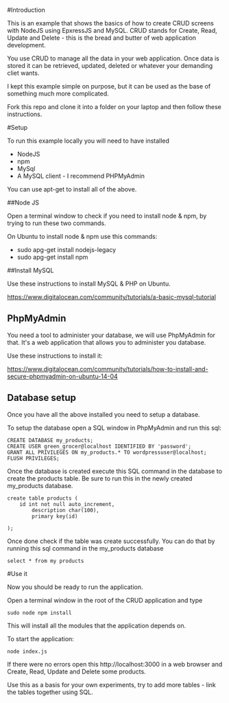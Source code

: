 #Introduction

This is an example that shows the basics of how to create CRUD screens with NodeJS using EpxressJS and MySQL. CRUD stands for Create, Read, Update and Delete - this is the bread and butter of web application development. 

You use CRUD to manage all the data in your web application. Once data is stored it can be retrieved, updated, deleted or whatever your demanding cliet wants.

I kept this example simple on purpose, but it can be used as the base of something much more complicated.

Fork this repo and clone it into a folder on your laptop and then follow these instructions.

#Setup

To run this example locally you will need to have installed
* NodeJS
* npm
* MySql
* A MySQL client - I recommend PHPMyAdmin

You can use apt-get to install all of the above.

##Node JS

Open a terminal window to check if you need to install node & npm, by trying to run these two commands.

On Ubuntu to install node & npm use this commands:
* sudo apg-get install nodejs-legacy
* sudo apg-get install npm

##Install MySQL

Use these instructions to install MySQL & PHP on Ubuntu.

https://www.digitalocean.com/community/tutorials/a-basic-mysql-tutorial

## PhpMyAdmin

You need a tool to administer your database, we will use PhpMyAdmin for that. It's a web application that allows you to administer you database.

Use these instructions to install it:

https://www.digitalocean.com/community/tutorials/how-to-install-and-secure-phpmyadmin-on-ubuntu-14-04

## Database setup

Once you have all the above installed you need to setup a database.

To setup the database open a SQL window in PhpMyAdmin and run this sql:

```
CREATE DATABASE my_products;
CREATE USER green_grocer@localhost IDENTIFIED BY 'password';
GRANT ALL PRIVILEGES ON my_products.* TO wordpressuser@localhost;
FLUSH PRIVILEGES;
```


Once the database is created execute this SQL command in the database to create the products table. Be sure to run this in the newly created my_products database.

```
create table products (
	id int not null auto_increment,
        description char(100),
        primary key(id)
        
);
```

Once done check if the table was create successfully. You can do that by running this sql command in the my_products database

```
select * from my products
```

#Use it

Now you should be ready to run the application.

Open a terminal window in the root of the CRUD application and type

```sudo node npm install```

This will install all the modules that the application depends on.

To start the application:

``` node index.js  ```

If there were no errors open this http://localhost:3000 in a web browser and Create, Read, Update and Delete some products.

Use this as a basis for your own experiments, try to add more tables - link the tables together using SQL.
